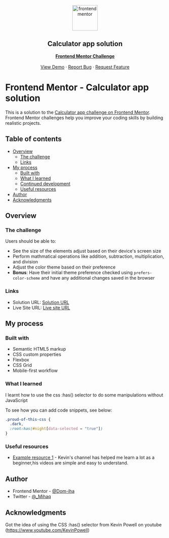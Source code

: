 <div id="top"></div>

<div align="center">

  <img src="https://www.frontendmentor.io/static/images/logo-mobile.svg" alt="frontendmentor" width="80">

  <h2 align="center">Calculator app solution</h2>
  <p align="center">
    <a href="https://www.frontendmentor.io/solutions/social-media-dasboard-with-theme-switcher-tmQXOQU78e"><strong>Frontend Mentor Challenge</strong></a>
    <br />
    <br />
    <a href="https://dom-iha.github.io/Calculator-app/">View Demo</a>
    ·
    <a href="https://github.com/Dom-iha/Calculator-app/issues" target="_blank">Report Bug</a>
    ·
    <a href="https://github.com/Dom-iha/Calculator-app/issues" target="_blank">Request Feature</a>
  </p>
</div>

# Frontend Mentor - Calculator app solution

This is a solution to the [Calculator app challenge on Frontend Mentor](https://www.frontendmentor.io/challenges/calculator-app-9lteq5N29). Frontend Mentor challenges help you improve your coding skills by building realistic projects. 

## Table of contents

- [Overview](#overview)
  - [The challenge](#the-challenge)
  - [Links](#links)
- [My process](#my-process)
  - [Built with](#built-with)
  - [What I learned](#what-i-learned)
  - [Continued development](#continued-development)
  - [Useful resources](#useful-resources)
- [Author](#author)
- [Acknowledgments](#acknowledgments)

## Overview

### The challenge

Users should be able to:

- See the size of the elements adjust based on their device's screen size
- Perform mathmatical operations like addition, subtraction, multiplication, and division
- Adjust the color theme based on their preference
- **Bonus**: Have their initial theme preference checked using `prefers-color-scheme` and have any additional changes saved in the browser

### Links

- Solution URL: [Solution URL](https://your-solution-url.com)
- Live Site URL: [Live site URL]( https://dom-iha.github.io/Calculator-app/)

## My process

### Built with

- Semantic HTML5 markup
- CSS custom properties
- Flexbox
- CSS Grid
- Mobile-first workflow

### What I learned

I learnt how to use the css :has() selector to do some manipulations without JavaScript

To see how you can add code snippets, see below:

```css
.proud-of-this-css {
  .dark,
  :root:has(#night[data-selected = "true"]) 
}
```

### Useful resources

- [Example resource 1](https://www.youtube.com/@KevinPowell/featured) - Kevin's channel has helped me learn a lot as a beginner,his videos are simple and easy to understand. 

## Author

- Frontend Mentor - [@Dom-iha](https://www.frontendmentor.io/profile/Dom-iha)
- Twitter - [@_Mihaq](https://www.twitter.com/_Mihaq)

## Acknowledgments

Got the idea of using the CSS :has() selector from Kevin Powell on youtube (https://www.youtube.com/KevinPowell)

